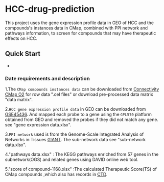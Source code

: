# HCC-drug-prediction
This project uses the gene expression profile data in GEO of HCC and the compounds's instances data in CMap, combined with PPI network and pathways information, to screen for compounds that may have therapeutic effects on HCC.

## Quick Start
* 

### Date requirements and description
1.The `CMap compounds instances data` can be downloaded from [Connectivity CMap O2](https://portals.broadinstitute.org/cmap/#) for row data ".cel files" or download pre-processed data matrix "data matrix".  

2.`HCC gene expression profile data` in GEO can be downloaded from [GSE45436](http://www.ncbi.nlm.nih.gov/geo/). 
And mapped each probe to a gene using the `GPL570` platform obtained from GEO and removed the probes if they did not match any gene. see "gene expression data.xlsx".  

3.`PPI network` used is from the Genome-Scale Integrated Analysis of Networks in Tissues [GIANT](http://giant.princeton.edu/).
The sub-network data see "sub-network data.xlsx".  

4."pathways data.xlsx" : The KEGG pathways enriched from 57 genes in the subnetwork(OGS) and related genes using DAVID online web tool.  

5."score of compound-1168.xlsx" :The calculated Therapeutic Score(TS) of CMap compounds ,which also has records in [CTD](http://ctdbase.org/;jsessionid=B7BA689B9C0C5ED32B21F32734663966).


